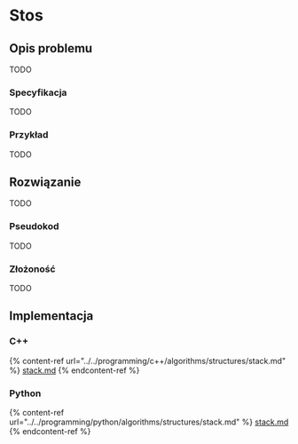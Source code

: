 # Stos

## Opis problemu

TODO

### Specyfikacja

TODO

### Przykład

TODO

## Rozwiązanie

TODO

### Pseudokod

TODO

### Złożoność

TODO

## Implementacja

### C++

{% content-ref url="../../programming/c++/algorithms/structures/stack.md" %}
[stack.md](../../programming/c++/algorithms/structures/stack.md)
{% endcontent-ref %}

### Python

{% content-ref url="../../programming/python/algorithms/structures/stack.md" %}
[stack.md](../../programming/python/algorithms/structures/stack.md)
{% endcontent-ref %}
